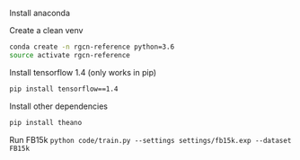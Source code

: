 Install anaconda

Create a clean venv 
```bash
conda create -n rgcn-reference python=3.6
source activate rgcn-reference
```

Install tensorflow 1.4 (only works in pip)
```bash
pip install tensorflow==1.4
```

Install other dependencies
```bash
pip install theano
```

Run FB15k
```python code/train.py --settings settings/fb15k.exp --dataset FB15k```


